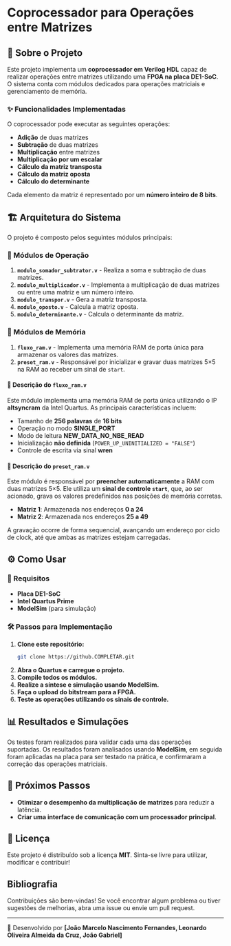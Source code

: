 # Coprocessador para Operações entre Matrizes

## 📌 Sobre o Projeto

Este projeto implementa um **coprocessador em Verilog HDL** capaz de realizar operações entre matrizes utilizando uma **FPGA na placa DE1-SoC**. O sistema conta com módulos dedicados para operações matriciais e gerenciamento de memória.

### ✨ Funcionalidades Implementadas
O coprocessador pode executar as seguintes operações:

- **Adição** de duas matrizes
- **Subtração** de duas matrizes
- **Multiplicação** entre matrizes
- **Multiplicação por um escalar**
- **Cálculo da matriz transposta**
- **Cálculo da matriz oposta**
- **Cálculo do determinante**

Cada elemento da matriz é representado por um **número inteiro de 8 bits**.

## 🏗️ Arquitetura do Sistema
O projeto é composto pelos seguintes módulos principais:

### 🔹 Módulos de Operação

1. **`modulo_somador_subtrator.v`** - Realiza a soma e subtração de duas matrizes.
2. **`modulo_multiplicador.v`** - Implementa a multiplicação de duas matrizes ou entre uma matriz e um número inteiro.
3. **`modulo_transpor.v`** - Gera a matriz transposta.
4. **`modulo_oposto.v`** - Calcula a matriz oposta.
5. **`modulo_determinante.v`** - Calcula o determinante da matriz.

### 🔹 Módulos de Memória

1. **`fluxo_ram.v`** - Implementa uma memória RAM de porta única para armazenar os valores das matrizes.
2. **`preset_ram.v`** - Responsável por inicializar e gravar duas matrizes 5×5 na RAM ao receber um sinal de `start`.

#### 📝 Descrição do `fluxo_ram.v`

Este módulo implementa uma memória RAM de porta única utilizando o IP **altsyncram** da Intel Quartus. As principais características incluem:

- Tamanho de **256 palavras** de **16 bits**
- Operação no modo **SINGLE_PORT**
- Modo de leitura **NEW_DATA_NO_NBE_READ**
- Inicialização **não definida** (`POWER_UP_UNINITIALIZED = "FALSE"`)
- Controle de escrita via sinal **wren**

#### 📝 Descrição do `preset_ram.v`

Este módulo é responsável por **preencher automaticamente** a RAM com duas matrizes 5×5. Ele utiliza um **sinal de controle `start`**, que, ao ser acionado, grava os valores predefinidos nas posições de memória corretas.

- **Matriz 1**: Armazenada nos endereços **0 a 24**
- **Matriz 2**: Armazenada nos endereços **25 a 49**

A gravação ocorre de forma sequencial, avançando um endereço por ciclo de clock, até que ambas as matrizes estejam carregadas.

## ⚙️ Como Usar

### 🎯 Requisitos
- **Placa DE1-SoC**
- **Intel Quartus Prime**
- **ModelSim** (para simulação)

### 🛠️ Passos para Implementação
1. **Clone este repositório:**
   ```sh
   git clone https://github.COMPLETAR.git
   ```
2. **Abra o Quartus e carregue o projeto.**
3. **Compile todos os módulos.**
4. **Realize a síntese e simulação usando ModelSim.**
5. **Faça o upload do bitstream para a FPGA.**
6. **Teste as operações utilizando os sinais de controle.**

## 📊 Resultados e Simulações
Os testes foram realizados para validar cada uma das operações suportadas. Os resultados foram analisados usando **ModelSim**, em seguida foram aplicadas na placa para ser testado na prática, e confirmaram a correção das operações matriciais.

## 🚀 Próximos Passos
- **Otimizar o desempenho da multiplicação de matrizes** para reduzir a latência.
- **Criar uma interface de comunicação com um processador principal**.

## 📜 Licença
Este projeto é distribuído sob a licença **MIT**. Sinta-se livre para utilizar, modificar e contribuir!

## Bibliografia
Contribuições são bem-vindas! Se você encontrar algum problema ou tiver sugestões de melhorias, abra uma issue ou envie um pull request.

---
📌 Desenvolvido por **[João Marcelo Nascimento Fernandes, Leonardo Oliveira Almeida da Cruz, João Gabriel]**
